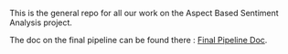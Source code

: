 
This is the general repo for all our work on the Aspect Based Sentiment Analysis project. 

The doc on the final pipeline can be found there : [Final Pipeline Doc](pipeline/README.md).
